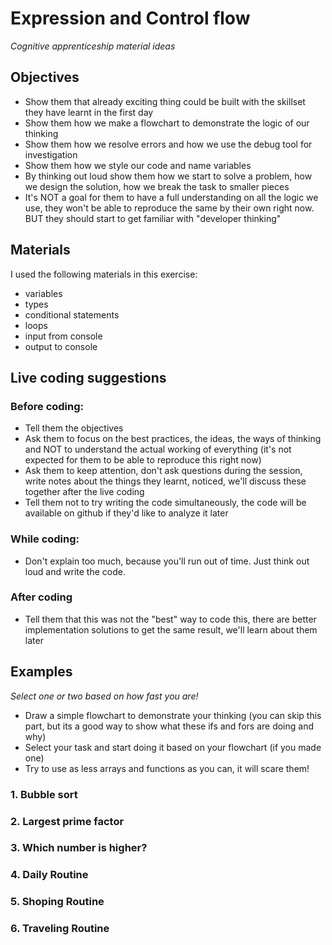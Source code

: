# Expression and Control flow
*Cognitive apprenticeship material ideas*

## Objectives
- Show them that already exciting thing could be built with the skillset they have learnt in the first day
- Show them how we make a flowchart to demonstrate the logic of our thinking
- Show them how we resolve errors and how we use the debug tool for investigation
- Show them how we style our code and name variables
- By thinking out loud show them how we start to solve a problem, how we design the solution, how we break the task to smaller pieces
- It's NOT a goal for them to have a full understanding on all the logic we use, they won't be able to reproduce the same by their own right now. BUT they should start to get familiar with "developer thinking"


## Materials
I used the following materials in this exercise:
- variables
- types
- conditional statements
- loops
- input from console
- output to console


## Live coding suggestions
### Before coding:
- Tell them the objectives
- Ask them to focus on the best practices, the ideas, the ways of thinking and NOT to understand the actual working of everything (it's not expected for them to be able to reproduce this right now)
- Ask them to keep attention, don't ask questions during the session, write notes about the things they learnt, noticed, we'll discuss these together after the live coding
- Tell them not to try writing the code simultaneously, the code will be available on github if they'd like to analyze it later
### While coding:
- Don't explain too much, because you'll run out of time. Just think out loud and write the code.
### After coding
- Tell them that this was not the "best" way to code this, there are better implementation solutions to get the same result, we'll learn about them later

## Examples
*Select one or two based on how fast you are!*

 - Draw a simple flowchart to demonstrate your thinking (you can skip this part, but its a good way to show what these ifs and fors are doing and why)
 - Select your task and start doing it based on your flowchart (if you made one)
 - Try to use as less arrays and functions as you can, it will scare them!

### 1. Bubble sort

### 2. Largest prime factor

### 3. Which number is higher?

### 4. Daily Routine

### 5. Shoping Routine

### 6. Traveling Routine